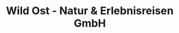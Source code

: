 ---
title: "Wild Ost - Natur & Erlebnisreisen GmbH"
url: /ebersbach-neugersdorf/wild-ost-natur-und-erlebnisreisen-gmbh/
shop: Reisebüro
---